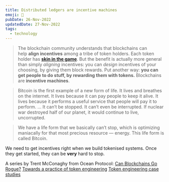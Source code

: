 ```yaml
---
title: Distributed ledgers are incentive machines
emoji: 🥕
pubDate: 26-Nov-2022
updatedDate: 27-Nov-2022
tags:
  - technology
---
```


>The blockchain community understands that blockchains can help **align incentives** among a tribe of token holders. Each token holder has [**skin in the game**](https://www.amazon.com/Skin-Game-Hidden-Asymmetries-Daily/dp/042528462X). But the benefit is actually more general than simply _aligning_ incentives: you can _design_ incentives of your choosing, by giving them block rewards. Put another way: **you can get people to do stuff, by rewarding them with tokens.** Blockchains are **incentive machines**.

>Bitcoin is the first example of a new form of life. It lives and breathes on the internet. It lives because it can pay people to keep it alive. It lives because it performs a useful service that people will pay it to perform. … It can’t be stopped. It can’t even be interrupted. If nuclear war destroyed half of our planet, it would continue to live, uncorrupted.

>We have a life form that we basically can’t stop, which is optimizing maniacally for that most precious resource — energy. This life form is called Bitcoin.

We need to get incentives right when we build tokenised systems. Once they get started, they can be **very** hard to stop.

A series by Trent McConaghy from Ocean Protocol:
[Can Blockchains Go Rogue?](https://blog.oceanprotocol.com/can-blockchains-go-rogue-5134300ce790)
[Towards a practice of token engineering](https://blog.oceanprotocol.com/towards-a-practice-of-token-engineering-b02feeeff7ca)
[Token engineering case studies](https://blog.oceanprotocol.com/token-engineering-case-studies-b44267e68f4)